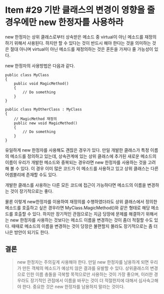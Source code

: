 # Item #29 기반 클래스의 변경이 영향을 줄 경우에만 new 한정자를 사용하라

new 한정자는 상위 클래스로부터 상속받은 메소드 중 virtual이 아닌 메소드를 재정의하기 위해서 사용된다. 하지만 할 수 있다는 것이 반드시 해야 한다는 것을 의미하는 것은 절대 아니며 virtual이 아닌 메소드를 재정의하는 것은 혼돈을 가져다 줄 가능성이 있다. 

new 한정자의 사용방법은 다음과 같다. 

```
public class MyClass
{
    public void MagicMethod()
    {
        // Do something
    }
}

public class MyOtherClass : MyClass
{
    // MagicMethod 재정의
    public new void MagicMethod()
    {
        // Do something
    }
}
```

유일하게 new 한정자를 사용해도 괜찮은 경우가 있다. 만일 개발한 클래스가 특정 이름의 메소드를 정의하고 있는데, 상속관계에 있는 상위 클래스에 추가된 새로운 메소드의 이름이 우리가 개발한 메소드와 중복되는 경우라면 new 한정자를 사용하는 것을 고려해 볼 수 있다. 이 경우 이미 많은 코드가 이 메소드를 사용하고 있고 상위 클래스는 다른 어셈블리에 존재할 수도 있다. 

개발한 클래스를 사용하는 다른 모든 코드에 접근이 가능하다면 메소드의 이름을 변경하는 것이 장기적으로는 좋다. 

물론 이렇게 new한정자를 이용하여 재정의를 수행하였더라도 상위 클래스에서 정의한 메소드를 호출하고 싶은 경우라면 MyClass.MagicMethod()와 같은 형태로 해당 메소드를 호출할 수 있다. 하지만 장기적인 관점으로는 지금 당장에 문제를 해결하기 위해서는 new 한정자를 사용하는 것보다는 메소드 이름을 변경하는 것이 좀더 적절할 수도 있다. 때때로 메소드의 이름을 변경하는 것이 당장은 불편할지 몰라도 장기적으로는 좀 더 나은 방안이 되기도 한다.

## 결론
> new 한정자는 주의깊게 사용해야 한다. 만일 new 한정자를 남용하게 되면 우리가 만든 객체의 메소드가 예상치 않은 결과를 유발할 수 있다. 상위클래스의 변경으로 인한 이름 충돌을 극복할 목적으로만 사용하는 것이 가장 좋으며, 이러한 경우라도 장기적인 관점에서 이름을 바꾸는 것이 더 적절한지에 대해서 심사숙고해야 한다. 중요한 것은 new 한정자를 남용하지 말라는 것이다.

